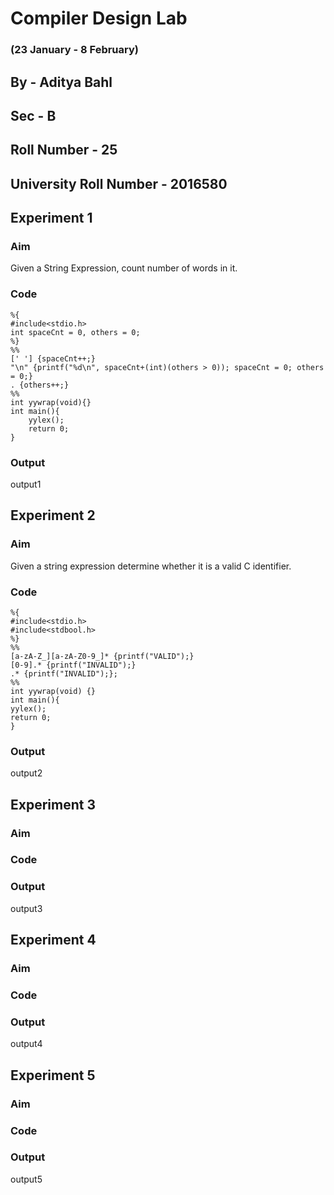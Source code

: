# Compiler Design Lab

### (23 January - 8 February)

## By - Aditya Bahl

## Sec - B

## Roll Number - 25

## University Roll Number - 2016580

## Experiment 1

### Aim

Given a String Expression, count number of words in it.

### Code

```
%{
#include<stdio.h>
int spaceCnt = 0, others = 0;
%}
%%
[' '] {spaceCnt++;}
"\n" {printf("%d\n", spaceCnt+(int)(others > 0)); spaceCnt = 0; others = 0;}
. {others++;}
%%
int yywrap(void){}
int main(){
    yylex();
    return 0;
}
```

### Output

output1

## Experiment 2

### Aim

Given a string expression determine whether it is a valid C identifier.

### Code

```
%{
#include<stdio.h>
#include<stdbool.h>
%}
%%
[a-zA-Z_][a-zA-Z0-9_]* {printf("VALID");}
[0-9].* {printf("INVALID");}
.* {printf("INVALID");};
%%
int yywrap(void) {}
int main(){
yylex();
return 0;
}

```

### Output

output2

## Experiment 3

### Aim

### Code

### Output

output3

## Experiment 4

### Aim

### Code

### Output

output4

## Experiment 5

### Aim

### Code

### Output

output5
